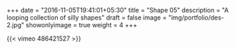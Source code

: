 +++
date = "2016-11-05T19:41:01+05:30"
title = "Shape 05"
description = "A looping collection of silly shapes"
draft = false
image = "img/portfolio/des-2.jpg"
showonlyimage = true
weight = 4
+++

{{< vimeo 486421527 >}}